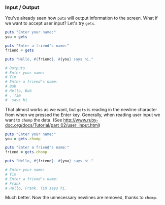 ### Input / Output

You've already seen how `puts` will output information to the screen. What if we want to accept user input? Let's try `gets`.

```ruby
puts "Enter your name:"
you = gets

puts "Enter a friend's name:"
friend = gets

puts "Hello, #{friend}. #{you} says hi."

# Outputs
# Enter your name:
# Tim
# Enter a friend's name:
# Bob
# Hello, Bob
# . Tim
#  says hi.
```

That almost works as we want, but `gets` is reading in the newline
character from when we pressed the Enter key. Generally, when reading user input we want to `chomp` the data. (See http://www.ruby-doc.org/docs/Tutorial/part_02/user_input.html)

```ruby
puts "Enter your name:"
you = gets.chomp

puts "Enter a friend's name:"
friend = gets.chomp

puts "Hello, #{friend}. #{you} says hi."

# Enter your name:
# Tim
# Enter a friend's name:
# Frank
# Hello, Frank. Tim says hi.
```

Much better. Now the unnecessary newlines are removed, thanks to `chomp`.

